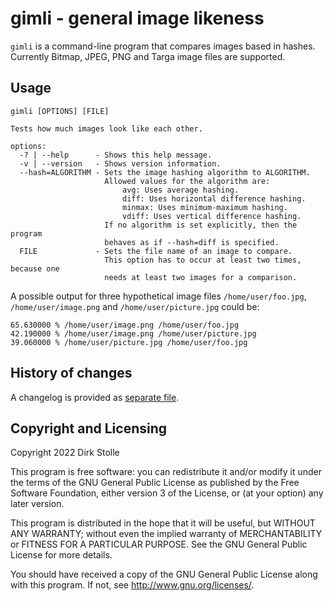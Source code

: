# gimli - general image likeness

`gimli` is a command-line program that compares images based in hashes.
Currently Bitmap, JPEG, PNG and Targa image files are supported.

## Usage

```
gimli [OPTIONS] [FILE]

Tests how much images look like each other.

options:
  -? | --help      - Shows this help message.
  -v | --version   - Shows version information.
  --hash=ALGORITHM - Sets the image hashing algorithm to ALGORITHM.
                     Allowed values for the algorithm are:
                         avg: Uses average hashing.
                         diff: Uses horizontal difference hashing.
                         minmax: Uses minimum-maximum hashing.
                         vdiff: Uses vertical difference hashing.
                     If no algorithm is set explicitly, then the program
                     behaves as if --hash=diff is specified.
  FILE             - Sets the file name of an image to compare.
                     This option has to occur at least two times, because one
                     needs at least two images for a comparison.
```

A possible output for three hypothetical image files `/home/user/foo.jpg`,
`/home/user/image.png` and `/home/user/picture.jpg` could be:

```
65.630000 % /home/user/image.png /home/user/foo.jpg
42.190000 % /home/user/image.png /home/user/picture.jpg
39.060000 % /home/user/picture.jpg /home/user/foo.jpg
```

## History of changes

A changelog is provided as [separate file](./changelog.md).

## Copyright and Licensing

Copyright 2022  Dirk Stolle

This program is free software: you can redistribute it and/or modify
it under the terms of the GNU General Public License as published by
the Free Software Foundation, either version 3 of the License, or
(at your option) any later version.

This program is distributed in the hope that it will be useful,
but WITHOUT ANY WARRANTY; without even the implied warranty of
MERCHANTABILITY or FITNESS FOR A PARTICULAR PURPOSE.  See the
GNU General Public License for more details.

You should have received a copy of the GNU General Public License
along with this program.  If not, see <http://www.gnu.org/licenses/>.
